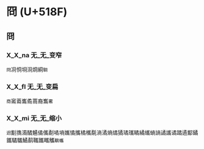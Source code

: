 # 冏 (U+518F)

## 冏 

### X_X_na 无_无_变窄
`冏`㓏㤯埛浻烱綗`䮐`

### X_X_fl 无_无_变扁
`商`䆷䕍巂矞蔏裔雟`霱`

### X_X_mi 无_无_缩小
`䢛`㔒㩦㵝䤎䰬僪儶劀噊墒孈憰攜橘欈氄滳潏熵燏獝璚瓗瞲繘纗螪謪譎讗谲蹫遹酅鐍鑴驈驨鱊鹬䪎䭨㽯觿`鷸蠵`

